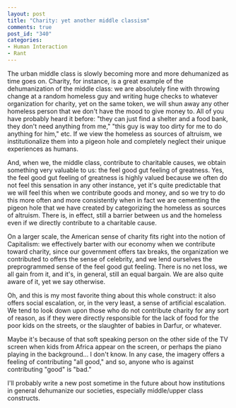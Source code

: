 ```yaml
--- 
layout: post
title: "Charity: yet another middle classism"
comments: true
post_id: "340"
categories:
- Human Interaction
- Rant
---
```

The urban middle class is slowly becoming more and more dehumanized as time goes on.  Charity, for instance, is a great example of the dehumanization of the middle class: we are absolutely fine with throwing change at a random homeless guy and writing huge checks to whatever organization for charity, yet on the same token, we will shun away any other homeless person that we don't have the mood to give money to.  All of you have probably heard it before: "they can just find a shelter and a food bank, they don't need anything from me," "this guy is way too dirty for me to do anything for him," etc.  If we view the homeless as sources of altruism, we institutionalize them into a pigeon hole and completely neglect their unique experiences as humans.

And, when we, the middle class, contribute to charitable causes, we obtain something very valuable to us: the feel good gut feeling of greatness.  Yes, the feel good gut feeling of greatness is highly valued because we often do not feel this sensation in any other instance, yet it's quite predictable that we will feel this when we contribute goods and money, and so we try to do this more often and more consistently when in fact we are cementing the pigeon hole that we have created by categorizing the homeless as sources of altruism.  There is, in effect, still a barrier between us and the homeless even if we directly contribute to a charitable cause.

On a larger scale, the American sense of charity fits right into the notion of Capitalism: we effectively barter with our economy when we contribute toward charity, since our government offers tax breaks, the organization we contributed to offers the sense of celebrity, and we lend ourselves the preprogrammed sense of the feel good gut feeling.  There is no net loss, we all gain from it, and it's, in general, still an equal bargain.  We are also quite aware of it, yet we say otherwise.

Oh, and this is my most favorite thing about this whole construct: it also offers social escalation, or, in the very least, a sense of artificial escalation.  We tend to look down upon those who do not contribute charity for any sort of reason, as if they were directly responsible for the lack of food for the poor kids on the streets, or the slaughter of babies in Darfur, or whatever.

Maybe it's because of that soft speaking person on the other side of the TV screen when kids from Africa appear on the screen, or perhaps the piano playing in the background... I don't know.  In any case, the imagery offers a feeling of contributing "all good," and so, anyone who is against contributing "good" is "bad."

I'll probably write a new post sometime in the future about how institutions in general dehumanize our societies, especially middle/upper class constructs.

